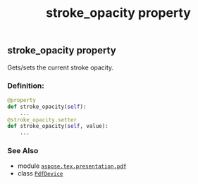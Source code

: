 ﻿---
title: stroke_opacity property
second_title: Aspose.TeX for Python via .NET API References
description: 
type: docs
weight: 260
url: /python-net/aspose.tex.presentation.pdf/pdfdevice/stroke_opacity/
is_root: false
---

## stroke_opacity property


Gets/sets the current stroke opacity.
### Definition:
```python
@property
def stroke_opacity(self):
    ...
@stroke_opacity.setter
def stroke_opacity(self, value):
    ...
```

### See Also
* module [`aspose.tex.presentation.pdf`](../../)
* class [`PdfDevice`](/tex/python-net/aspose.tex.presentation.pdf/pdfdevice)

